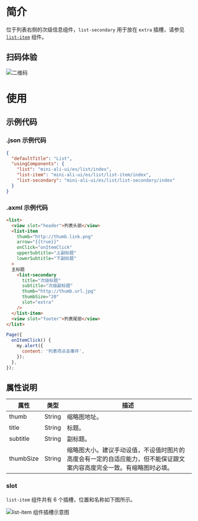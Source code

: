 # 简介

位于列表右侧的次级信息组件，`list-secondary` 用于放在 `extra` 插槽，请参见 [`list-item`](https://opendocs.alipay.com/mini/component-ext/list-item) 组件。

## 扫码体验

![二维码](https://mdn.alipayobjects.com/afts/img/A*iavDQpGB4n55l25IgDrAHQBkAa8wAA/original?bz=openpt_doc&t=vX5JmSHEdEWubXP3L8eL-AAAAABkMK8AAAAA)
# 使用

## 示例代码

### .json 示例代码

```json
{
  "defaultTitle": "List",
  "usingComponents": {
    "list": "mini-ali-ui/es/list/index",
    "list-item": "mini-ali-ui/es/list/list-item/index",
    "list-secondary": "mini-ali-ui/es/list/list-secondary/index"
  }
}
```

### .axml 示例代码

```html
<list>
  <view slot="header">列表头部</view>
  <list-item
    thumb="http://thumb.link.png"
    arrow="{{true}}"
    onClick="onItemClick"
    upperSubtitle="上副标题"
    lowerSubtitle="下副标题"
  >
  主标题
    <list-secondary
      title="次级标题"
      subtitle="次级副标题"
      thumb="http://thumb.url.jpg"
      thumbSize="20"
      slot="extra"
    />
  </list-item>
  <view slot="footer">列表尾部</view>
</list>
```
```javascript
Page({
  onItemClick() {
    my.alert({
      content: '列表项点击事件',
    });
  },
});
```

## 属性说明

| 属性   | 类型   | 描述                    |
| ------ | ------ | ----------------------- |
| thumb  | String | 缩略图地址。            |
| title  | String | 标题。                  |
| subtitle | String | 副标题。              |
| thumbSize | String | 缩略图大小。建议手动设值，不设值时图片的高度会有一定的自适应能力，但不能保证跟文案内容高度完全一致。有缩略图时必填。 |

### slot

`list-item` 组件共有 6 个插槽，位置和名称如下图所示。

![list-item 组件插槽示意图](https://mdn.alipayobjects.com/afts/img/A*iw6UQKNO-MDUx4BCh_j_VQBkAa8wAA/original?bz=openpt_doc&t=6gdZcQ4n912nP8uw3AK8uwAAAABkMK8AAAAA#align=left&display=inline&height=283&margin=%5Bobject%20Object%5D&originHeight=283&originWidth=888&status=done&style=none&width=888)
